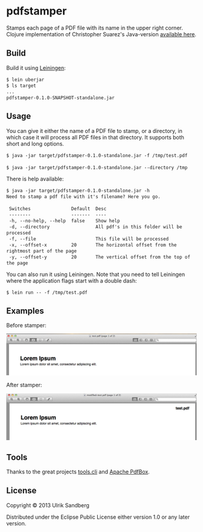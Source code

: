 # pdfstamper

Stamps each page of a PDF file with its name in the upper right corner. Clojure
implementation of Christopher Suarez's Java-version [available here](http://feathertrail.blogspot.se/2013/10/stamp-pdf-with-its-file-name.html).

## Build

Build it using [Leiningen](http://leiningen.org/):

    $ lein uberjar
    $ ls target
    ...
    pdfstamper-0.1.0-SNAPSHOT-standalone.jar

## Usage

You can give it either the name of a PDF file to stamp, or a directory, in which
case it will process all PDF files in that directory. It supports both short and
long options.

    $ java -jar target/pdfstamper-0.1.0-standalone.jar -f /tmp/test.pdf

    $ java -jar target/pdfstamper-0.1.0-standalone.jar --directory /tmp

There is help available:

    $ java -jar target/pdfstamper-0.1.0-standalone.jar -h
    Need to stamp a pdf file with it's filename? Here you go.

     Switches               Default  Desc
     --------               -------  ----
     -h, --no-help, --help  false    Show help
     -d, --directory                 All pdf's in this folder will be processed
     -f, --file                      This file will be processed
     -x, --offset-x         20       The horizontal offset from the rightmost part of the page
     -y, --offset-y         20       The vertical offset from the top of the page

You can also run it using Leiningen. Note that you need to tell Leiningen where
the application flags start with a double dash:

    $ lein run -- -f /tmp/test.pdf

## Examples

Before stamper:

![Before stamper](doc/before-stamper.png)

After stamper:

![After stamper](doc/after-stamper.png)

## Tools

Thanks to the great projects [tools.cli](https://github.com/clojure/tools.cli) and [Apache PdfBox](http://pdfbox.apache.org/).

## License

Copyright © 2013 Ulrik Sandberg

Distributed under the Eclipse Public License either version 1.0 or
any later version.
